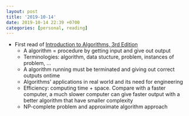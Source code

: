 ```yaml
---
layout: post
title: '2019-10-14'
date: 2019-10-14 22:39 +0700
categories: [personal, reading]
---
```

- First read of [Introduction to Algorithms, 3rd Edition](https://www.amazon.com/Introduction-Algorithms-3rd-MIT-Press/dp/0262033844)
  + A algorithm = procedure by getting input and give out output
  + Terminologies: algorithm, data stucture, problem, instances of problem, ...
  + A algorithm running must be terminated and giving out correct outputs ontime
  + Algorithms' applications in real world and its need for engineering
  + Efficiency: computing time + space. Compare with a faster computer, a much slower computer can give faster output with a better algorithm that have smaller complexity
  + NP-complete problem and approximate algorithm approach
